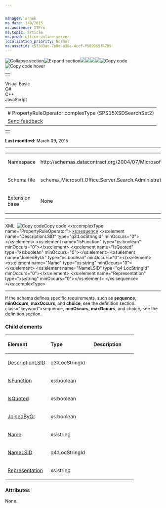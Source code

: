 ```yaml
---


manager: arnek
ms.date: 3/9/2015
ms.audience: ITPro
ms.topic: article
ms.prod: office-online-server
localization_priority: Normal
ms.assetid: c5f383ac-7e8e-a38e-4ccf-f509965f4789
---
```


![Collapse
section](../icons/collapse_all.gif "Collapse section")![Expand
section](../icons/expand_all.gif "Expand section")![](../icons/collapse_all.gif)![](../icons/expand_all.gif)![](../icons/dropdown.gif)![](../icons/dropdownHover.gif)![Copy
code](../icons/copycode.gif "Copy code")![Copy code
hover](../icons/copycodeHighlight.gif "Copy code hover")
<table>
<tbody>
<tr class="odd">
<td align="left"></td>
</tr>
</tbody>
</table>

Visual Basic  
C\#  
C++  
JavaScript  

<table>
<tbody>
<tr class="odd">
<td align="left"><span id="runningHeaderText"></span></td>
</tr>
<tr class="even">
<td align="left"># PropertyRuleOperator complexType (SPS15XSDSearchSet2)</td>
</tr>
<tr class="odd">
<td align="left"><span id="headfeedbackarea" class="feedbackhead"><a href="javascript:SubmitFeedback(&#39;docthis@Microsoft.com&#39;,&#39;&#39;,&#39;&#39;,&#39;&#39;,&#39;1.0.18082.1225&#39;,&#39;%0\dThank%20you%20for%20your%20feedback.%20The%20developer%20writing%20teams%20use%20your%20feedback%20to%20improve%20documentation.%20While%20we%20are%20reviewing%20your%20feedback,%20we%20may%20send%20you%20e-mail%20to%20ask%20for%20clarification%20or%20feedback%20on%20a%20solution.%20We%20do%20not%20use%20your%20e-mail%20address%20for%20any%20other%20purpose%20and%20we%20delete%20it%20after%20we%20finish%20our%20review.%0\AFor%20further%20information%20about%20the%20privacy%20policies%20of%20Microsoft,%20please%20see%20http://privacy.microsoft.com/en-us/default.aspx.%0\A%0\d&#39;,&#39;Customer%20feedback&#39;);">Send feedback</a></span></td>
</tr>
</tbody>
</table>

<table>
<colgroup>
<col width="100%" />
</colgroup>
<tbody>
<tr class="odd">
<td align="left"></td>
</tr>
</tbody>
</table>

**Last modified:** March 09, 2015


-----------------------------------------------------------------------------------------------------------------------------------------------------------------------------------------------------

<table>
<colgroup>
<col width="50%" />
<col width="50%" />
</colgroup>
<tbody>
<tr class="odd">
<td align="left"><p><span class="label">Namespace</span></p></td>
<td align="left"><p>http://schemas.datacontract.org/2004/07/Microsoft.Office.Server.Search.Administration</p></td>
</tr>
<tr class="even">
<td align="left"><p><span class="label">Schema file</span></p></td>
<td align="left"><p>schema_Microsoft.Office.Server.Search.Administration.xsd</p></td>
</tr>
<tr class="odd">
<td align="left"><p><span class="label">Extension base</span></p></td>
<td align="left"><p>None</p></td>
</tr>
</tbody>
</table>


-----------------------------------------------------------------------------------------------------------------------------------------------------------------------------------------------

<span codelanguage="xmlLang"></span>
XML 
<span class="copyCode" onclick="CopyCode(this)"
onkeypress="CopyCode_CheckKey(this, event)"
onmouseover="ChangeCopyCodeIcon(this)"
onmouseout="ChangeCopyCodeIcon(this)" tabindex="0">![Copy
code](../icons/copycode.gif "Copy code")Copy code</span>
    <xs:complexType name="PropertyRuleOperator">
        <xs:sequence>
            <xs:element name="DescriptionLSID" type="q3:LocStringId" minOccurs="0"></xs:element>
            <xs:element name="IsFunction" type="xs:boolean" minOccurs="0"></xs:element>
            <xs:element name="IsQuoted" type="xs:boolean" minOccurs="0"></xs:element>
            <xs:element name="JoinedByOr" type="xs:boolean" minOccurs="0"></xs:element>
            <xs:element name="Name" type="xs:string" minOccurs="0"></xs:element>
            <xs:element name="NameLSID" type="q4:LocStringId" minOccurs="0"></xs:element>
            <xs:element name="Representation" type="xs:string" minOccurs="0"></xs:element>
        </xs:sequence>
    </xs:complexType>


------------------------------------------------------------------------------------------------------------------------------------------------------------------------------------------------------------

If the schema defines specific requirements, such as **sequence**, **minOccurs**, **maxOccurs**, and **choice**, see the definition section.
class="keyword">sequence</span>, **minOccurs**,
**maxOccurs**, and <span
class="keyword">choice</span>, see the definition section.

### Child elements

<table>
<colgroup>
<col width="33%" />
<col width="33%" />
<col width="33%" />
</colgroup>
<thead>
<tr class="header">
<th align="left"><p>Element</p></th>
<th align="left"><p>Type</p></th>
<th align="left"><p>Description</p></th>
</tr>
</thead>
<tbody>
<tr class="odd">
<td align="left"><p><a href="descriptionlsid-element-propertyruleoperator-complextypesps15xsdsearchset2.htm">DescriptionLSID</a></p></td>
<td align="left"><p>q3:LocStringId</p></td>
<td align="left"><p></p></td>
</tr>
<tr class="even">
<td align="left"><p><a href="isfunction-element-propertyruleoperator-complextypesps15xsdsearchset2.htm">IsFunction</a></p></td>
<td align="left"><p>xs:boolean</p></td>
<td align="left"><p></p></td>
</tr>
<tr class="odd">
<td align="left"><p><a href="isquoted-element-propertyruleoperator-complextypesps15xsdsearchset2.htm">IsQuoted</a></p></td>
<td align="left"><p>xs:boolean</p></td>
<td align="left"><p></p></td>
</tr>
<tr class="even">
<td align="left"><p><a href="joinedbyor-element-propertyruleoperator-complextypesps15xsdsearchset2.htm">JoinedByOr</a></p></td>
<td align="left"><p>xs:boolean</p></td>
<td align="left"><p></p></td>
</tr>
<tr class="odd">
<td align="left"><p><a href="name-element-propertyruleoperator-complextypesps15xsdsearchset2.htm">Name</a></p></td>
<td align="left"><p>xs:string</p></td>
<td align="left"><p></p></td>
</tr>
<tr class="even">
<td align="left"><p><a href="namelsid-element-propertyruleoperator-complextypesps15xsdsearchset2.htm">NameLSID</a></p></td>
<td align="left"><p>q4:LocStringId</p></td>
<td align="left"><p></p></td>
</tr>
<tr class="odd">
<td align="left"><p><a href="representation-element-propertyruleoperator-complextypesps15xsdsearchset2.htm">Representation</a></p></td>
<td align="left"><p>xs:string</p></td>
<td align="left"><p></p></td>
</tr>
</tbody>
</table>

### Attributes

None.









